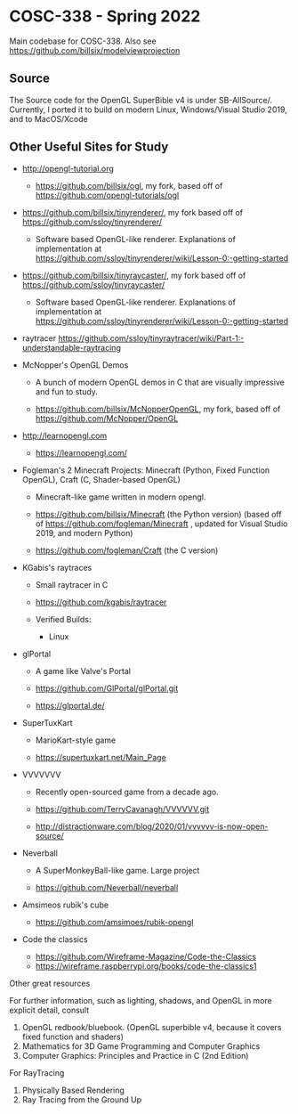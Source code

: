 COSC-338 - Spring 2022
======================

Main codebase for COSC-338.  Also see https://github.com/billsix/modelviewprojection

Source
------

The Source code for the OpenGL SuperBible v4 is under SB-AllSource/.
Currently, I ported it to build on modern Linux, Windows/Visual Studio 2019, and to MacOS/Xcode


Other Useful Sites for Study
----------------------------

* http://opengl-tutorial.org
  * https://github.com/billsix/ogl, my fork, based off of https://github.com/opengl-tutorials/ogl

* https://github.com/billsix/tinyrenderer/, my fork based off of https://github.com/ssloy/tinyrenderer/
  * Software based OpenGL-like renderer.  Explanations of implementation at https://github.com/ssloy/tinyrenderer/wiki/Lesson-0:-getting-started

* https://github.com/billsix/tinyraycaster/, my fork based off of https://github.com/ssloy/tinyraycaster/
  * Software based OpenGL-like renderer.  Explanations of implementation at https://github.com/ssloy/tinyrenderer/wiki/Lesson-0:-getting-started

* raytracer https://github.com/ssloy/tinyraytracer/wiki/Part-1:-understandable-raytracing

* McNopper's OpenGL Demos

  * A bunch of modern OpenGL demos in C that are visually impressive and fun to study.

  * https://github.com/billsix/McNopperOpenGL, my fork, based off of https://github.com/McNopper/OpenGL


* http://learnopengl.com
  * https://learnopengl.com/


* Fogleman's 2 Minecraft Projects: Minecraft (Python, Fixed Function OpenGL), Craft (C, Shader-based OpenGL)

  * Minecraft-like game written in modern opengl.

  * https://github.com/billsix/Minecraft  (the Python version)  (based off of https://github.com/fogleman/Minecraft , updated for Visual Studio 2019, and modern Python)

  * https://github.com/fogleman/Craft  (the C version)

* KGabis's raytraces

  * Small raytracer in C

  * https://github.com/kgabis/raytracer

  * Verified Builds:
    * Linux


* glPortal
   * A game like Valve's Portal

   * https://github.com/GlPortal/glPortal.git
   * https://glportal.de/

* SuperTuxKart
   * MarioKart-style game

   * https://supertuxkart.net/Main_Page

* VVVVVVV
   * Recently open-sourced game from a decade ago.

   * https://github.com/TerryCavanagh/VVVVVV.git
   * http://distractionware.com/blog/2020/01/vvvvvv-is-now-open-source/


* Neverball
  * A SuperMonkeyBall-like game.  Large project

  * https://github.com/Neverball/neverball

* Amsimeos rubik's cube

  * https://github.com/amsimoes/rubik-opengl

* Code the classics

  * https://github.com/Wireframe-Magazine/Code-the-Classics
  * https://wireframe.raspberrypi.org/books/code-the-classics1


Other great resources


For further information, such as lighting, shadows, and
OpenGL in more explicit detail, consult
1) OpenGL redbook/bluebook. (OpenGL superbible v4, because it covers fixed function and shaders)
2) Mathematics for 3D Game Programming and Computer Graphics
3) Computer Graphics: Principles and Practice in C (2nd Edition)

For RayTracing
1) Physically Based Rendering
2) Ray Tracing from the Ground Up
